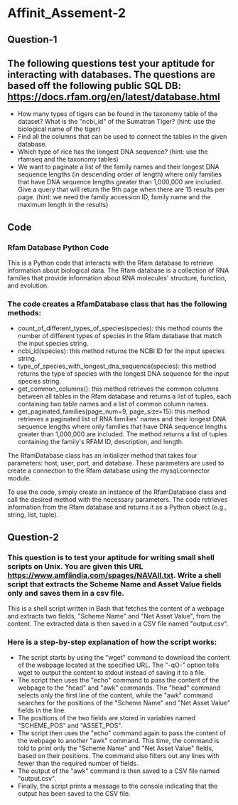 # Affinit_Assement-2

## Question-1


## The following questions test your aptitude for interacting with databases. The questions are based off the following public SQL DB: https://docs.rfam.org/en/latest/database.html 

- How many types of tigers can be found in the taxonomy table of the dataset? What is the "ncbi_id" of the Sumatran Tiger? (hint: use the biological name of the tiger)
- Find all the columns that can be used to connect the tables in the given database.
- Which type of rice has the longest DNA sequence? (hint: use the rfamseq and the taxonomy tables)
- We want to paginate a list of the family names and their longest DNA sequence lengths (in descending order of length) where only families that have DNA sequence lengths greater than 1,000,000 are included. Give a query that will return the 9th page when there are 15 results per page. (hint: we need the family accession ID, family name and the maximum length in the results)

## Code
### Rfam Database Python Code
This is a Python code that interacts with the Rfam database to retrieve information about biological data. The Rfam database is a collection of RNA families that provide information about RNA molecules' structure, function, and evolution.

### The code creates a RfamDatabase class that has the following methods:

- count_of_different_types_of_species(species): this method counts the number of different types of species in the Rfam database that match the input species string.
- ncbi_id(species): this method returns the NCBI ID for the input species string.
- type_of_species_with_longest_dna_sequence(species): this method returns the type of species with the longest DNA sequence for the input species string.
- get_common_columns(): this method retrieves the common columns between all tables in the Rfam database and returns a list of tuples, each containing two table names and a list of common column names.
- get_paginated_families(page_num=9, page_size=15): this method retrieves a paginated list of RNA families' names and their longest DNA sequence lengths where only families that have DNA sequence lengths greater than 1,000,000 are included. The method returns a list of tuples containing the family's RFAM ID, description, and length.

The RfamDatabase class has an initializer method that takes four parameters: host, user, port, and database. These parameters are used to create a connection to the Rfam database using the mysql.connector module.

To use the code, simply create an instance of the RfamDatabase class and call the desired method with the necessary parameters. The code retrieves information from the Rfam database and returns it as a Python object (e.g., string, list, tuple).


## Question-2

### This question is to test your aptitude for writing small shell scripts on Unix. You are given this URL https://www.amfiindia.com/spages/NAVAll.txt. Write a shell script that extracts the Scheme Name and Asset Value fields only and saves them in a csv file.

This is a shell script written in Bash that fetches the content of a webpage and extracts two fields, "Scheme Name" and "Net Asset Value", from the content. The extracted data is then saved in a CSV file named "output.csv".

### Here is a step-by-step explanation of how the script works:

- The script starts by using the "wget" command to download the content of the webpage located at the specified URL. The "-qO-" option tells wget to output the content to stdout instead of saving it to a file.
- The script then uses the "echo" command to pass the content of the webpage to the "head" and "awk" commands. The "head" command selects only the first line of the content, while the "awk" command searches for the positions of the "Scheme Name" and "Net Asset Value" fields in the line.
- The positions of the two fields are stored in variables named "SCHEME_POS" and "ASSET_POS".
- The script then uses the "echo" command again to pass the content of the webpage to another "awk" command. This time, the command is told to print only the "Scheme Name" and "Net Asset Value" fields, based on their positions. The command also filters out any lines with fewer than the required number of fields.
- The output of the "awk" command is then saved to a CSV file named "output.csv".
- Finally, the script prints a message to the console indicating that the output has been saved to the CSV file.

